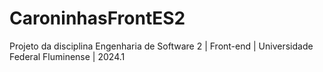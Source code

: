 # CaroninhasFrontES2
Projeto da disciplina Engenharia de Software 2 | Front-end | Universidade Federal Fluminense | 2024.1
